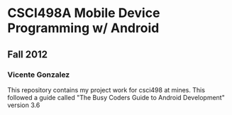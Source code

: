 # CSCI498A Mobile Device Programming w/ Android
## Fall 2012
### Vicente Gonzalez

This repository contains my project work for csci498 at mines.
This followed a guide called "The Busy Coders Guide to Android Development" version 3.6


